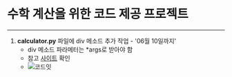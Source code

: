 # 수학 계산을 위한 코드 제공 프로젝트
---
1. **calculator.py** 파일에 div 메소드 추가 작업 - '06월 10일까지' 
   * div 메소드 파라메터는 *args로 받아야 함
   * 참고 [사이트](https://www.google.com) 확인
   * ![코드잇](https://www.codeit.kr/static/images/brand/logo_original.png)
